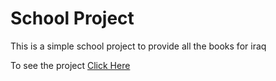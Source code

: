 # School Project


This is a simple school project to provide all the books for iraq 


To see the project [Click Here](bcxiii.github.io/books/)

